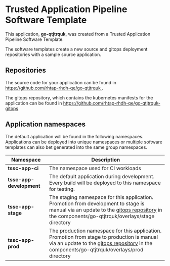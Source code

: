 # Trusted Application Pipeline Software Template

This application, **go-qtjtrquk**, was created from a Trusted Application Pipeline Software Template.

The software templates create a new source and gitops deployment repositories with a sample source application. 

## Repositories

The source code for your application can be found in [https://github.com/rhtap-rhdh-qe/go-qtjtrquk ](https://github.com/rhtap-rhdh-qe/go-qtjtrquk ).
 
The gitops repository, which contains the kubernetes manifests for the application can be found in 
[https://github.com/rhtap-rhdh-qe/go-qtjtrquk-gitops ](https://github.com/rhtap-rhdh-qe/go-qtjtrquk-gitops ) 

## Application namespaces 

The default application will be found in the following namespaces. Applications can be deployed into unique namespaces or multiple software templates can also bet generated into the same group namespaces.  

|  Namespace   |  Description   |  
| -------- | -------- |
| **tssc-app-ci** | The namespace used for CI workloads |
| **tssc-app-development** | The default application during development. Every build will be deployed to this namespace for testing. |
| **tssc-app-stage** | The staging namespace for this application. Promotion from development to stage is manual via an update to the [gitops repository](https://github.com/rhtap-rhdh-qe/go-qtjtrquk-gitops ) in the components/go-qtjtrquk/overlays/stage directory |
| **tssc-app-prod** | The production namespace for this application. Promotion from stage to production is manual via an update to the [gitops repository](https://github.com/rhtap-rhdh-qe/go-qtjtrquk-gitops ) in the components/go-qtjtrquk/overlays/prod directory |